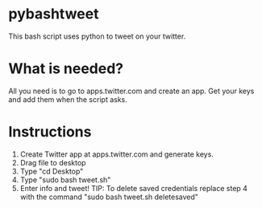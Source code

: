# pybashtweet
This bash script uses python to tweet on your twitter.

# What is needed?
All you need is to go to apps.twitter.com and create an app. Get your keys and add them when the script asks.

# Instructions
1. Create Twitter app at apps.twitter.com and generate keys.
2. Drag file to desktop
3. Type "cd Desktop"
4. Type "sudo bash tweet.sh"
5. Enter info and tweet!
TIP: To delete saved credentials replace step 4 with the command "sudo bash tweet.sh deletesaved"
